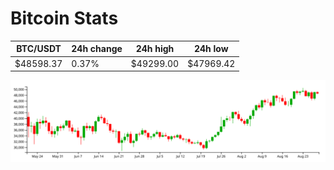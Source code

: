 # Bitcoin Stats

BTC/USDT|24h change|24h high|24h low|
|---|---|---|---|
|$48598.37|0.37%|$49299.00|$47969.42|

<img src="./chart.svg">
